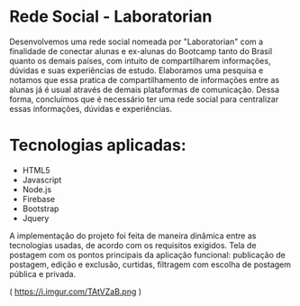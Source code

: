 # Rede Social - Laboratorian

Desenvolvemos uma rede social nomeada por "Laboratorian" com a finalidade de conectar alunas e ex-alunas do Bootcamp tanto do Brasil quanto os demais países, com intuito de compartilharem informações, dúvidas e suas experiências de estudo. Elaboramos uma pesquisa e notamos que essa pratica de compartilhamento de informações entre as alunas já é usual através de demais plataformas de comunicação. Dessa forma, concluímos que é necessário ter uma rede social para centralizar essas informações, dúvidas e experiências.

  # Tecnologias aplicadas:

  - HTML5
  - Javascript
  - Node.js
  - Firebase
  - Bootstrap
  - Jquery
  
A implementação do projeto foi feita de maneira dinâmica entre as tecnologias usadas, de acordo com os requisitos exigidos. Tela de postagem com os pontos principais da aplicação funcional: publicação de postagem, edição e exclusão, curtidas, filtragem com escolha de postagem pública e privada.

( https://i.imgur.com/TAtVZaB.png )